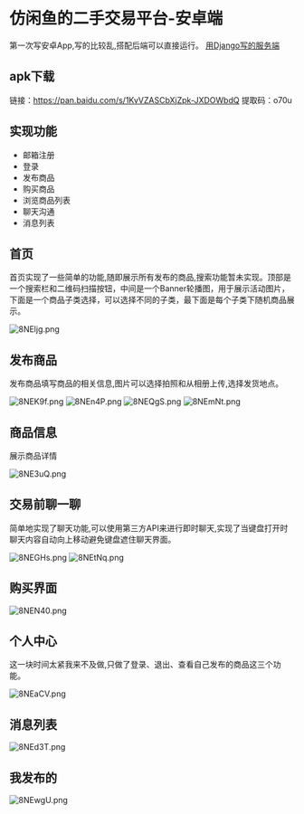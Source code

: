 # 仿闲鱼的二手交易平台-安卓端
第一次写安卓App,写的比较乱,搭配后端可以直接运行。
[用Django写的服务端](https://github.com/zstu-lly/SecondHandDjango)

## apk下载
链接：https://pan.baidu.com/s/1KvVZASCbXjZpk-JXDOWbdQ 
提取码：o70u
## 实现功能
+ 邮箱注册
+ 登录
+ 发布商品
+ 购买商品
+ 浏览商品列表
+ 聊天沟通
+ 消息列表
## 首页
首页实现了一些简单的功能,随即展示所有发布的商品,搜索功能暂未实现。顶部是一个搜索栏和二维码扫描按钮，中间是一个Banner轮播图，用于展示活动图片，下面是一个商品子类选择，可以选择不同的子类，最下面是每个子类下随机商品展示。

![8NEljg.png](https://s1.ax1x.com/2020/03/17/8NEljg.png)

## 发布商品
发布商品填写商品的相关信息,图片可以选择拍照和从相册上传,选择发货地点。

![8NEK9f.png](https://s1.ax1x.com/2020/03/17/8NEK9f.png)
![8NEn4P.png](https://s1.ax1x.com/2020/03/17/8NEn4P.png)
![8NEQgS.png](https://s1.ax1x.com/2020/03/17/8NEQgS.png)
![8NEmNt.png](https://s1.ax1x.com/2020/03/17/8NEmNt.png)

## 商品信息
展示商品详情

![8NE3uQ.png](https://s1.ax1x.com/2020/03/17/8NE3uQ.png)

## 交易前聊一聊
简单地实现了聊天功能,可以使用第三方API来进行即时聊天,实现了当键盘打开时聊天内容自动向上移动避免键盘遮住聊天界面。

![8NEGHs.png](https://s1.ax1x.com/2020/03/17/8NEGHs.png)
![8NEtNq.png](https://s1.ax1x.com/2020/03/17/8NEtNq.png)
 
## 购买界面

![8NEN40.png](https://s1.ax1x.com/2020/03/17/8NEN40.png)

## 个人中心
这一块时间太紧我来不及做,只做了登录、退出、查看自己发布的商品这三个功能。

![8NEaCV.png](https://s1.ax1x.com/2020/03/17/8NEaCV.png)

## 消息列表

![8NEd3T.png](https://s1.ax1x.com/2020/03/17/8NEd3T.png)

## 我发布的

![8NEwgU.png](https://s1.ax1x.com/2020/03/17/8NEwgU.png)
